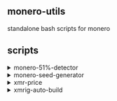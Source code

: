 ## monero-utils
standalone bash scripts for monero

## scripts
<details>
<summary>monero-51%-detector</summary>

---

### usage
```
./monero-51%-detector
```
***This script is only as accurate as your `bitmonero.log`***, use this on a system that has `monerod` always running

To configure script options, edit the variables at the top of the script

Example output of 51% attack being detected:
![example](https://user-images.githubusercontent.com/101352116/165202608-403d7a28-0385-455d-8752-97635bf6614c.jpg)

---

</details>

<details>
<summary>monero-seed-generator</summary>

---

### usage
```
./monero-seed-generator
```
or
```
./monero-seed-generator <LANGUAGE>
```

### languages
```
0 - Deutsch
1 - English
2 - Español
3 - Français
4 - Italiano
5 - Nederlands
6 - Português
7 - русский язык
8 - 日本語
9 - 简体中文(中国)
10 - Esperanto
11 - Lojban
```
---

</details>

<details>
<summary>xmr-price</summary>

---

## usage
```
./xmr-price
```

Fetchs fiat price data from `https://min-api.cryptocompare.com` for `USD,EUR,JPY,GBP,CHF,CAD,AUD,ZAR`

---

</details>

<details>
<summary>xmrig-auto-build</summary>

---

## about 
**[xmrig-auto-build:](https://github.com/xmrig/xmrig)**
* installs build dependencies
* builds libraries
* uses those libraries to build a XMRig binary
* (optionally) cleans up all the source code
* (optionally) configures config.json (GNU/Linux only)

*note: build dependencies are NOT uninstalled afterwards*

## supported OS
* **Debian** (apt based: Ubuntu, Linux Mint, Pop!_OS)
* **Arch** (pacman based: Manjaro)
* **Fedora** (DNF based)
* **Alpine** (apk based)
* **FreeBSD** (pkg based)
* **MacOS** ([brew](https://brew.sh) based)
* ❌ **Windows** ([see manual build here](https://xmrig.com/docs/miner/build/windows))

## usage
```
interactive:
./xmrig-auto-build
options:
./xmrig-auto-build <option> <more options>

-S    --stable                use stable libraries
-L    --latest                use latest development libraries
-C    --config                allow configuration of the config.json (GNU/Linux only)
-P    --path                  set install path:  --path=YOUR_PATH_HERE  or  -P=YOUR_PATH_HERE
-D    --dev                   use the active development branch of XMRig

-c    --clean                 delete all files except xmrig and config.json at end of build
-d    --deps                  install build dependencies
-q    --quiet                 turn off verbose build messages (progress and errors are still shown)
-l    --libre                 use LibreSSL instead of OpenSSL
-f    --force                 force overwrite if /xmrig/ folder already exists

-h    --help                  print this help message
```

---

</details>
